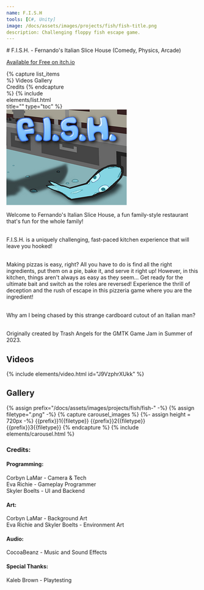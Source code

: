 ```yaml
---
name: F.I.S.H
tools: [C#, Unity]
image: /docs/assets/images/projects/fish/fish-title.png
description: Challenging floppy fish escape game.
---
```


<div class="row">
<div class="col" style="min-width:50%;" markdown="1">
# F.I.S.H. - Fernando's Italian Slice House
(Comedy, Physics, Arcade)

[Available for Free on itch.io](https://trashangels.itch.io/fish)
</div>
<div class="col">
</div>
<div class="col" style="max-width:30%;">
{% capture list_items %}
Videos
Gallery
Credits
{% endcapture %}
{% include elements/list.html title="" type="toc" %}
</div>
</div>

<div class="row">
<div class="col">
<img src="/docs/assets/images/projects/fish/fish-title.png" alt="Title Image">
</div>
<div class="col">


Welcome to Fernando's Italian Slice House, a fun family-style restaurant that's fun for the whole family!<br><br>

F.I.S.H. is a uniquely challenging, fast-paced kitchen experience that will leave you hooked!<br><br>

Making pizzas is easy, right? All you have to do is find all the right ingredients, put them on a pie, bake it, and serve it right up! However, in this kitchen, things aren't always as easy as they seem... Get ready for the ultimate bait and switch as the roles are reversed! Experience the thrill of deception and the rush of escape in this pizzeria game where you are the ingredient!<br><br>

Why am I being chased by this strange cardboard cutout of an Italian man?<br><br>

Originally created by Trash Angels for the GMTK Game Jam in Summer of 2023.</div>
</div>

## Videos
{% include elements/video.html id="J9VzphrXUkk" %}

## Gallery
{% assign prefix="/docs/assets/images/projects/fish/fish-" -%}
{% assign filetype=".png" -%}
{% capture carousel_images %}
{%- assign height = 720px -%}
{{prefix}}1{{filetype}}
{{prefix}}2{{filetype}}
{{prefix}}3{{filetype}}
{% endcapture %}
{% include elements/carousel.html %}

### Credits:

#### Programming:
Corbyn LaMar - Camera & Tech\
Eva Richie - Gameplay Programmer\
Skyler Boelts - UI and Backend

#### Art:
Corbyn LaMar - Background Art\
Eva Richie and Skyler Boelts - Environment Art

#### Audio:
CocoaBeanz - Music and Sound Effects

#### Special Thanks:
Kaleb Brown - Playtesting